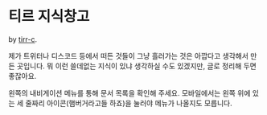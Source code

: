 # 티르 지식창고
by [tirr-c].

제가 트위터나 디스코드 등에서 떠든 것들이 그냥 흘러가는 것은 아깝다고 생각해서 만든 곳입니다. 뭐
이런 쓸데없는 지식이 있냐 생각하실 수도 있겠지만, 글로 정리해 두면 좋잖아요.

왼쪽의 내비게이션 메뉴를 통해 문서 목록을 확인해 주세요. 모바일에서는 왼쪽 위에 있는 세 줄짜리
아이콘(햄버거라고들 하죠)을 눌러야 메뉴가 나올지도 모릅니다.

[tirr-c]: https://github.com/tirr-c

